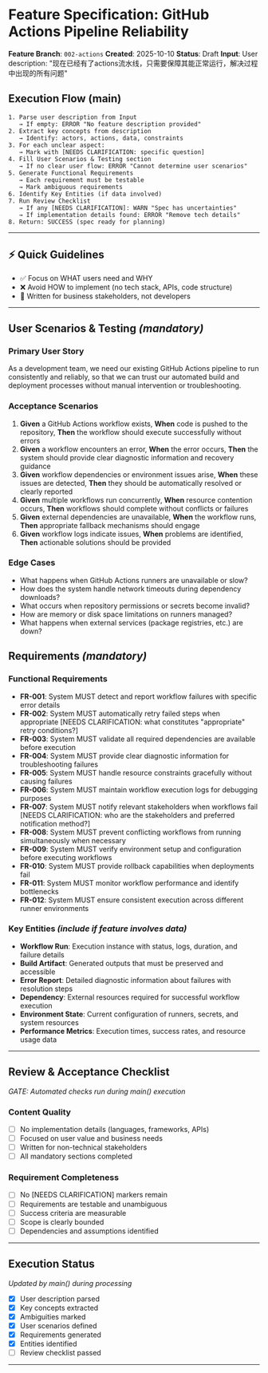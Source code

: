# Feature Specification: GitHub Actions Pipeline Reliability

**Feature Branch**: `002-actions`
**Created**: 2025-10-10
**Status**: Draft
**Input**: User description: "现在已经有了actions流水线，只需要保障其能正常运行，解决过程中出现的所有问题"

## Execution Flow (main)
```
1. Parse user description from Input
   → If empty: ERROR "No feature description provided"
2. Extract key concepts from description
   → Identify: actors, actions, data, constraints
3. For each unclear aspect:
   → Mark with [NEEDS CLARIFICATION: specific question]
4. Fill User Scenarios & Testing section
   → If no clear user flow: ERROR "Cannot determine user scenarios"
5. Generate Functional Requirements
   → Each requirement must be testable
   → Mark ambiguous requirements
6. Identify Key Entities (if data involved)
7. Run Review Checklist
   → If any [NEEDS CLARIFICATION]: WARN "Spec has uncertainties"
   → If implementation details found: ERROR "Remove tech details"
8. Return: SUCCESS (spec ready for planning)
```

---

## ⚡ Quick Guidelines
- ✅ Focus on WHAT users need and WHY
- ❌ Avoid HOW to implement (no tech stack, APIs, code structure)
- 👥 Written for business stakeholders, not developers

---

## User Scenarios & Testing *(mandatory)*

### Primary User Story
As a development team, we need our existing GitHub Actions pipeline to run consistently and reliably, so that we can trust our automated build and deployment processes without manual intervention or troubleshooting.

### Acceptance Scenarios
1. **Given** a GitHub Actions workflow exists, **When** code is pushed to the repository, **Then** the workflow should execute successfully without errors
2. **Given** a workflow encounters an error, **When** the error occurs, **Then** the system should provide clear diagnostic information and recovery guidance
3. **Given** workflow dependencies or environment issues arise, **When** these issues are detected, **Then** they should be automatically resolved or clearly reported
4. **Given** multiple workflows run concurrently, **When** resource contention occurs, **Then** workflows should complete without conflicts or failures
5. **Given** external dependencies are unavailable, **When** the workflow runs, **Then** appropriate fallback mechanisms should engage
6. **Given** workflow logs indicate issues, **When** problems are identified, **Then** actionable solutions should be provided

### Edge Cases
- What happens when GitHub Actions runners are unavailable or slow?
- How does the system handle network timeouts during dependency downloads?
- What occurs when repository permissions or secrets become invalid?
- How are memory or disk space limitations on runners managed?
- What happens when external services (package registries, etc.) are down?

## Requirements *(mandatory)*

### Functional Requirements
- **FR-001**: System MUST detect and report workflow failures with specific error details
- **FR-002**: System MUST automatically retry failed steps when appropriate [NEEDS CLARIFICATION: what constitutes "appropriate" retry conditions?]
- **FR-003**: System MUST validate all required dependencies are available before execution
- **FR-004**: System MUST provide clear diagnostic information for troubleshooting failures
- **FR-005**: System MUST handle resource constraints gracefully without causing failures
- **FR-006**: System MUST maintain workflow execution logs for debugging purposes
- **FR-007**: System MUST notify relevant stakeholders when workflows fail [NEEDS CLARIFICATION: who are the stakeholders and preferred notification method?]
- **FR-008**: System MUST prevent conflicting workflows from running simultaneously when necessary
- **FR-009**: System MUST verify environment setup and configuration before executing workflows
- **FR-010**: System MUST provide rollback capabilities when deployments fail
- **FR-011**: System MUST monitor workflow performance and identify bottlenecks
- **FR-012**: System MUST ensure consistent execution across different runner environments

### Key Entities *(include if feature involves data)*
- **Workflow Run**: Execution instance with status, logs, duration, and failure details
- **Build Artifact**: Generated outputs that must be preserved and accessible
- **Error Report**: Detailed diagnostic information about failures with resolution steps
- **Dependency**: External resources required for successful workflow execution
- **Environment State**: Current configuration of runners, secrets, and system resources
- **Performance Metrics**: Execution times, success rates, and resource usage data

---

## Review & Acceptance Checklist
*GATE: Automated checks run during main() execution*

### Content Quality
- [ ] No implementation details (languages, frameworks, APIs)
- [ ] Focused on user value and business needs
- [ ] Written for non-technical stakeholders
- [ ] All mandatory sections completed

### Requirement Completeness
- [ ] No [NEEDS CLARIFICATION] markers remain
- [ ] Requirements are testable and unambiguous
- [ ] Success criteria are measurable
- [ ] Scope is clearly bounded
- [ ] Dependencies and assumptions identified

---

## Execution Status
*Updated by main() during processing*

- [x] User description parsed
- [x] Key concepts extracted
- [x] Ambiguities marked
- [x] User scenarios defined
- [x] Requirements generated
- [x] Entities identified
- [ ] Review checklist passed

---